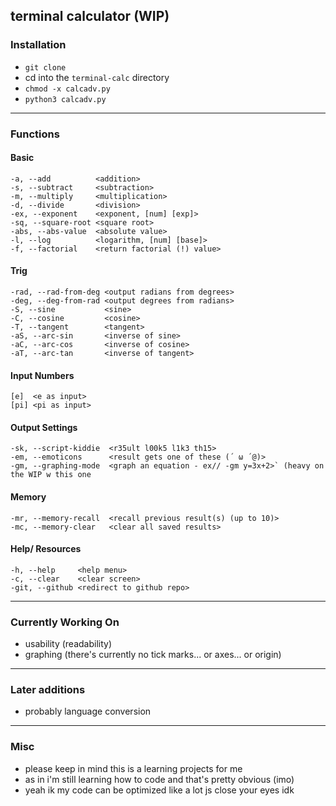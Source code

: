 ## terminal calculator (WIP)

### Installation
- `git clone`
- cd into the `terminal-calc` directory
- `chmod -x calcadv.py`
- `python3 calcadv.py`
___
### Functions
#### Basic
```
-a, --add          <addition>
-s, --subtract     <subtraction>
-m, --multiply     <multiplication>
-d, --divide       <division>
-ex, --exponent    <exponent, [num] [exp]>
-sq, --square-root <square root>
-abs, --abs-value  <absolute value>
-l, --log          <logarithm, [num] [base]>
-f, --factorial    <return factorial (!) value>
```

#### Trig
```
-rad, --rad-from-deg <output radians from degrees>
-deg, --deg-from-rad <output degrees from radians>
-S, --sine           <sine>
-C, --cosine         <cosine>
-T, --tangent        <tangent>
-aS, --arc-sin       <inverse of sine>
-aC, --arc-cos       <inverse of cosine>
-aT, --arc-tan       <inverse of tangent>
```

#### Input Numbers
```
[e]  <e as input>
[pi] <pi as input>
```

#### Output Settings
```
-sk, --script-kiddie  <r35ult l00k5 l1k3 th15>
-em, --emoticons      <result gets one of these (´ ω ´@)>
-gm, --graphing-mode  <graph an equation - ex// -gm y=3x+2>` (heavy on the WIP w this one
```

#### Memory
```
-mr, --memory-recall  <recall previous result(s) (up to 10)>
-mc, --memory-clear   <clear all saved results>
```

#### Help/ Resources
```
-h, --help     <help menu>
-c, --clear    <clear screen>
-git, --github <redirect to github repo>
```
___
### Currently Working On
 - usability (readability)
 - graphing (there's currently no tick marks... or axes... or origin)
___
### Later additions
 - probably language conversion
___
### Misc
 - please keep in mind this is a learning projects for me
 - as in i'm still learning how to code and that's pretty obvious (imo)
 - yeah ik my code can be optimized like a lot js close your eyes idk 

